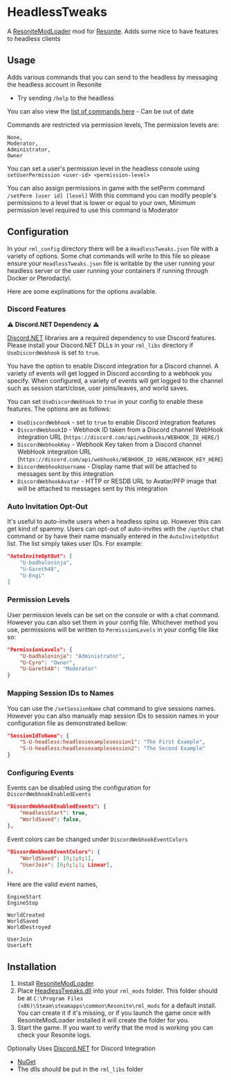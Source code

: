 # HeadlessTweaks

A [ResoniteModLoader](https://github.com/resonite-modding-group/ResoniteModLoader) mod for [Resonite](https://resonite.com/). Adds some nice to have features to headless clients

## Usage
Adds various commands that you can send to the headless by messaging the headless account in Resonite
 - Try sending `/help` to the headless

You can also view the [list of commands here](CommandList.md) - Can be out of date



Commands are restricted via permission levels,
The permission levels are:
```
None,
Moderator,
Administrator,
Owner
```

You can set a user's permission level in the headless console using
`setUserPermission <user-id> <permission-level>`

You can also assign permissions in game with the setPerm command
`/setPerm [user id] [level]`
With this command you can modify people's permissions to a level that is lower or equal to your own,
Minimum permission level required to use this command is Moderator

## Configuration
In your `rml_config` directory there will be a `HeadlessTweaks.json` file with a variety of options. Some chat commands will write to this file so please ensure your `HeadlessTweaks.json` file is writable by the user running your headless server or the user running your containers if running through Docker or Pterodactyl.

Here are some explinations for the options available.

### Discord Features
⚠ **Discord.NET Dependency** ⚠

[Discord.NET](https://discordnet.dev) libraries are a required dependency to use Discord features. Please install your Discord.NET DLLs in your `rml_libs` directory if `UseDiscordWebhook` is set to `true`.

You have the option to enable Discord integration for a Discord channel. A variety of events will get logged in Discord according to a webhook you specify. When configured, a variety of events will get logged to the channel such as session start/close, user joins/leaves, and world saves.

You can set `UseDiscordWebhook` to `true` in your config to enable these features. The options are as follows:

- `UseDiscordWebhook` - set to `true` to enable Discord integration features
- `DiscordWebhookID` - Webhook ID taken from a Discord channel WebHook integration URL (`https://discord.com/api/webhooks/WEBHOOK_ID_HERE/`)
- `DiscordWebhookKey` - Webhook Key taken from a Discord channel WebHook integration URL (`https://discord.com/api/webhooks/WEBHOOK_ID_HERE/WEBHOOK_KEY_HERE`)
- `DiscordWebhookUsername` - Display name that will be attached to messages sent by this integration
- `DiscordWebhookAvatar` - HTTP or RESDB URL to Avatar/PFP image that will be attached to messages sent by this integration

### Auto Invitation Opt-Out
It's useful to auto-invite users when a headless spins up. However this can get kind of spammy. Users can opt-out of auto-invites with the `/optOut` chat command or by have their name manually entered in the `AutoInviteOptOut` list. The list simply takes user IDs. For example:
```json
"AutoInviteOptOut": [
    "U-badhaloninja",
    "U-Gareth48",
    "U-Engi"
]
```
### Permission Levels
User permission levels can be set on the console or with a chat command. However you can also set them in your config file. Whichever method you use, permissions will be written to `PermissionLevels` in your config file like so:
```json
"PermissionLevels": {
    "U-badhaloninja": "Administrator",
    "U-Cyro": "Owner",
    "U-Gareth48": "Moderator"
}
```

### Mapping Session IDs to Names
You can use the `/setSessionName` chat command to give sessions names. However you can also manually map session IDs to session names in your configuration file as demonstrated bellow:
```json
"SessionIdToName": {
    "S-U-headless:headlessexamplesession1": "The First Example",
    "S-U-headless:headlessexamplesession2": "The Second Example"
}
```

### Configuring Events
Events can be disabled using the configuration for `DiscordWebhookEnabledEvents`
```json
"DiscordWebhookEnabledEvents": {
    "HeadlessStart": true,
    "WorldSaved": false,
},
```

Event colors can be changed under `DiscordWebhookEventColors`
```json
"DiscordWebhookEventColors": {
    "WorldSaved": [0;1;0;1],
    "UserJoin": [0;0;1;1; Linear],
},
```

Here are the valid event names,
```
EngineStart
EngineStop

WorldCreated
WorldSaved
WorldDestroyed

UserJoin
UserLeft
```

## Installation
1. Install [ResoniteModLoader](https://github.com/resonite-modding-group/ResoniteModLoader).
1. Place [HeadlessTweaks.dll](https://github.com/New-Project-Final-Final-WIP/HeadlessTweaks/releases/latest/download/HeadlessTweaks.dll) into your `rml_mods` folder. This folder should be at `C:\Program Files (x86)\Steam\steamapps\common\Resonite\rml_mods` for a default install. You can create it if it's missing, or if you launch the game once with ResoniteModLoader installed it will create the folder for you.
1. Start the game. If you want to verify that the mod is working you can check your Resonite logs.


Optionally Uses [Discord.NET](https://github.com/discord-net/Discord.Net) for Discord Integration
 - [NuGet](https://www.nuget.org/packages/Discord.Net/)
 - The dlls should be put in the `rml_libs` folder

